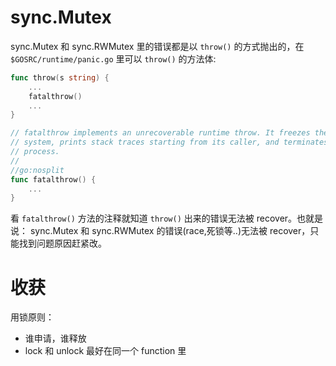 # sync.Mutex 

sync.Mutex 和 sync.RWMutex 里的错误都是以 `throw()` 的方式抛出的，在 `$GOSRC/runtime/panic.go` 里可以 `throw()` 的方法体: 

```go
func throw(s string) {
    ...
    fatalthrow()
    ...
}

// fatalthrow implements an unrecoverable runtime throw. It freezes the
// system, prints stack traces starting from its caller, and terminates the
// process.
//
//go:nosplit
func fatalthrow() {
	...
}
```

看 `fatalthrow()` 方法的注释就知道 `throw()` 出来的错误无法被 recover。也就是说： sync.Mutex 和 sync.RWMutex 的错误(race,死锁等..)无法被 recover，只能找到问题原因赶紧改。


# 收获 

用锁原则：

* 谁申请，谁释放  
* lock 和 unlock 最好在同一个 function 里   
